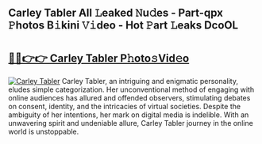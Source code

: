 ## Carley Tabler All 𝙻eaked 𝙽u𝚍es - Part-qpx 𝙿hotos B𝚒kini 𝚅𝚒deo - Hot 𝙿art 𝙻eaks DcoOL

# <h2><a href="http://ld13xq.urlbe.top/?page=Carley+Tabler">🔗🔗👉👉 Carley Tabler P𝚑oto𝚜Vid𝚎o</a></h2>

[![Carley Tabler](https://i.imgur.com/eBuTRDB.gif)](http://ld13xq.urlbe.top/?page=Carley+Tabler)
Carley Tabler, an intriguing and enigmatic personality, eludes simple categorization. Her unconventional method of engaging with online audiences has allured and offended observers, stimulating debates on consent, identity, and the intricacies of virtual societies. Despite the ambiguity of her intentions, her mark on digital media is indelible. With an unwavering spirit and undeniable allure, Carley Tabler journey in the online world is unstoppable.
